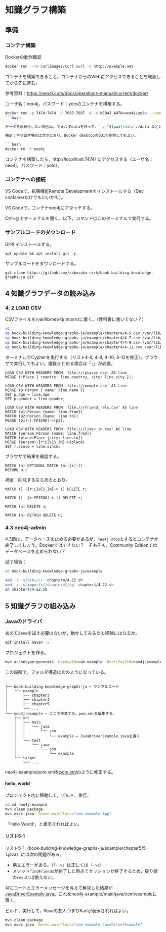 # 知識グラフ構築

## 準備

### コンテナ構築

Dockerの動作確認

```bash
docker run --rm curlimages/curl curl -s http://example.net
```

コンテナを構築できること，コンテナからのWebにアクセスできることを確認してから先に進む。

参考資料：https://neo4j.com/docs/operations-manual/current/docker/

ユーザ名：neo4j，パスワード：yoloのコンテナを構築する。

```bash
docker run -p 7474:7474 -p 7687:7687 -d -e NEO4J_AUTH=neo4j/yolo --name neo4j neo4j:4.4
```bash

データを永続化したい場合は，フォルダdataを作って，`-v "$(pwd)/data":/data`などとするのだろうが，まずは，永続化しないて試す。

補足：やり直す場合は次のとおり。Docker desktopのGUIで削除してもよい。

```bash
docker rm -f neo4j
```

コンテナを構築したら，http://localhost:7474/ にアクセスする（ユーザ名：neo4j，パスワード：yolo）。

### コンテナへの接続 

VS Codeで，拡張機能Remote Developmentをインストールする（Dev containerだけでもいいかも）。

VS Codeで，コンテナneo4jにアタッチする。

Ctrl+@でターミナルを開く。以下，コマンドはこのターミナルで実行する。

### サンプルコードのダウンロード

Gitをインストールする。

```
apt update && apt install git -y
```

サンプルコードをダウンロードする。

```
git clone https://github.com/sakusaku-rich/book-building-knowledge-graphs-ja.git
```

## 4 知識グラフデータの読み込み

### 4. 2 LOAD CSV

CSVファイルを/var/lib/neo4j/import/に置く。（教科書に書いてない？）

```bash
cd
cp book-building-knowledge-graphs-ja/example/chapter4/4-5.csv /var/lib/neo4j/import/places.csv
cp book-building-knowledge-graphs-ja/example/chapter4/4-7.csv /var/lib/neo4j/import/people.csv
cp book-building-knowledge-graphs-ja/example/chapter4/4-9.csv /var/lib/neo4j/import/friend_rels.csv
cp book-building-knowledge-graphs-ja/example/chapter4/4-11.csv /var/lib/neo4j/import/lives_in.csv
```

ターミナルでCypherを実行する（リスト4-6, 4-8, 4-10, 4-12を修正）。ブラウザで実行してもよい。複数まとめる場合は「`;`」が必要。

```cypher
LOAD CSV WITH HEADERS FROM 'file:///places.csv' AS line
MERGE (:Place { country: line.country, city: line.city });

LOAD CSV WITH HEADERS FROM 'file:///people.csv' AS line
MERGE (p:Person { name: line.name })
SET p.age = line.age
SET p.gender = line.gender;

LOAD CSV WITH HEADERS FROM 'file:///friend_rels.csv' AS line
MATCH (p1:Person {name: line.from})
MATCH (p2:Person {name: line.to})
MERGE (p1)-[:FRIEND]->(p2);

LOAD CSV WITH HEADERS FROM 'file:///lives_in.csv' AS line
MATCH (person:Person {name: line.from})
MATCH (place:Place {city: line.to})
MERGE (person)-[r:LIVES_IN]->(place)
SET r.since = line.since;
```

ブラウザで結果を確認する。

```cypher
MATCH (n) OPTIONAL MATCH (n)-[r]-()
RETURN n,r
```

補足：削除するなら次のとおり。

```
MATCH () -[r:LIVES_IN]-> () DELETE r;

MATCH () -[r:FRIEND]-> () DELETE r;

MATCH (n) DELETE n;

MATCH (n) DETACH DELETE n;
```

### 4.3 neo4j-admin

4.3節は，データベースを止める必要があるが，`neo4j stop`とするとコンテナが終了してしまう。Dockerではできない？　そもそも，Community Editionではデータベースを止められない？

試す場合：

```bash
cd book-building-knowledge-graphs-ja/example

sed -i 's/bin\///' chapter4/4-22.sh
sed -i 's/import\//chapter4\//g' chapter4/4-22.sh
sh chapter4/4-22.sh
```

## 5 知識グラフの組み込み

### Javaのドライバ

あえてJavaを試す必要はないが，動かしてみるのも経験にはなるか。

```bash
apt install maven -y
```

プロジェクトを作る。

```bash
mvn archetype:generate -DgroupId=com.example -DartifactId=neo4j-example -DarchetypeArtifactId=maven-archetype-quickstart -DinteractiveMode=false
```

この段階で，フォルダ構造は次のようになっている。

```
.
├── book-building-knowledge-graphs-ja ← サンプルコード
│   └── example
│       ├── chapter3
│       ├── chapter4
│       ├── chapter5
│       └── ...
└── neo4j-example ← ここで作業する。pom.xmlを編集する。
    ├── src
    │   ├── main
    │   │   └── java
    │   │       └── com
    │   │           └── example ← JavaDriverExample.javaを置く
    │   └── test
    │       └── java
    │           └── com
    │               └── example
    └── target
        ├── ...
```

neo4j-example/pom.xmlを[pom.xml](pom.xml)のように修正する。

#### hello, world

プロジェクト内に移動して，ビルド，実行。

```bash
cd cd neo4j-example
mvn clean package
mvn exec:java -Dexec.mainClass="com.example.App"
```

「Hello World!」と表示されればよい。

#### リスト5-1

リスト5-1（book-building-knowledge-graphs-ja/example/chapter5/5-1.java）には次の問題がある。

- 構文エラーがある。（「`- >`」は正しくは「`->`」）
- メソッド`findFriends`が終了した時点でセッションが終了するため，戻り値の`result`は使えない。

AIにコードとエラーメッセージを与えて解決した結果が[JavaDriverExample.java](JavaDriverExample.java)。これをneo4j-example/main/java/com/exampleに置く。

ビルド，実行して，Rosaの友人つまりKarlが表示されればよい。

```bash
mvn clean package
mvn exec:java -Dexec.mainClass="com.example.JavaDriverExample"
```

